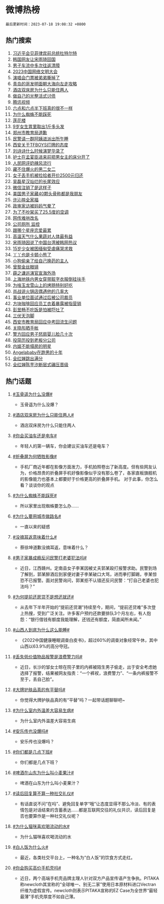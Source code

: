 # 微博热榜

`最后更新时间：2023-07-18 19:08:32 +0800`

## 热门搜索

1. [习近平会见菲律宾前总统杜特尔特](https://m.weibo.cn/search?containerid=100103type%3D1%26t%3D10%26q%3D%23%E4%B9%A0%E8%BF%91%E5%B9%B3%E4%BC%9A%E8%A7%81%E8%8F%B2%E5%BE%8B%E5%AE%BE%E5%89%8D%E6%80%BB%E7%BB%9F%E6%9D%9C%E7%89%B9%E5%B0%94%E7%89%B9%23&stream_entry_id=51&isnewpage=1&extparam=seat%3D1%26filter_type%3Drealtimehot%26cate%3D10103%26dgr%3D0%26stream_entry_id%3D51%26pos%3D0%26c_type%3D51%26display_time%3D1689678510%26pre_seqid%3D168967851067401754742&luicode=10000011&lfid=106003type%253D25%2526t%253D3%2526disable_hot%253D1%2526filter_type%253Drealtimehot)
1. [韩国网友让宋雨琦回国](https://m.weibo.cn/search?containerid=100103type%3D1%26t%3D10%26q%3D%23%E9%9F%A9%E5%9B%BD%E7%BD%91%E5%8F%8B%E8%AE%A9%E5%AE%8B%E9%9B%A8%E7%90%A6%E5%9B%9E%E5%9B%BD%23&stream_entry_id=31&isnewpage=1&extparam=seat%3D1%26lcate%3D5001%26realpos%3D1%26c_type%3D31%26filter_type%3Drealtimehot%26dgr%3D0%26q%3D%2523%25E9%259F%25A9%25E5%259B%25BD%25E7%25BD%2591%25E5%258F%258B%25E8%25AE%25A9%25E5%25AE%258B%25E9%259B%25A8%25E7%2590%25A6%25E5%259B%259E%25E5%259B%25BD%2523%26pos%3D0%26band_rank%3D1%26stream_entry_id%3D31%26cate%3D5001%26flag%3D2%26display_time%3D1689678510%26pre_seqid%3D168967851067401754742&luicode=10000011&lfid=106003type%253D25%2526t%253D3%2526disable_hot%253D1%2526filter_type%253Drealtimehot)
1. [男子车流中多次往返清障](https://m.weibo.cn/search?containerid=100103type%3D1%26t%3D10%26q%3D%23%E7%94%B7%E5%AD%90%E8%BD%A6%E6%B5%81%E4%B8%AD%E5%A4%9A%E6%AC%A1%E5%BE%80%E8%BF%94%E6%B8%85%E9%9A%9C%23&stream_entry_id=31&isnewpage=1&extparam=seat%3D1%26lcate%3D5001%26realpos%3D2%26c_type%3D31%26filter_type%3Drealtimehot%26dgr%3D0%26q%3D%2523%25E7%2594%25B7%25E5%25AD%2590%25E8%25BD%25A6%25E6%25B5%2581%25E4%25B8%25AD%25E5%25A4%259A%25E6%25AC%25A1%25E5%25BE%2580%25E8%25BF%2594%25E6%25B8%2585%25E9%259A%259C%2523%26pos%3D1%26band_rank%3D2%26stream_entry_id%3D31%26cate%3D5001%26flag%3D32768%26display_time%3D1689678510%26pre_seqid%3D168967851067401754742&luicode=10000011&lfid=106003type%253D25%2526t%253D3%2526disable_hot%253D1%2526filter_type%253Drealtimehot)
1. [2023中国网络文明大会](https://m.weibo.cn/search?containerid=100103type%3D1%26t%3D10%26q%3D%232023%E4%B8%AD%E5%9B%BD%E7%BD%91%E7%BB%9C%E6%96%87%E6%98%8E%E5%A4%A7%E4%BC%9A%23&stream_entry_id=31&isnewpage=1&extparam=seat%3D1%26lcate%3D5001%26realpos%3D3%26c_type%3D31%26filter_type%3Drealtimehot%26dgr%3D0%26q%3D%25232023%25E4%25B8%25AD%25E5%259B%25BD%25E7%25BD%2591%25E7%25BB%259C%25E6%2596%2587%25E6%2598%258E%25E5%25A4%25A7%25E4%25BC%259A%2523%26pos%3D2%26band_rank%3D3%26stream_entry_id%3D31%26cate%3D5001%26flag%3D0%26display_time%3D1689678510%26pre_seqid%3D168967851067401754742&luicode=10000011&lfid=106003type%253D25%2526t%253D3%2526disable_hot%253D1%2526filter_type%253Drealtimehot)
1. [演唱会门票被弟弟撕掉了](https://m.weibo.cn/search?containerid=100103type%3D1%26t%3D10%26q%3D%23%E6%BC%94%E5%94%B1%E4%BC%9A%E9%97%A8%E7%A5%A8%E8%A2%AB%E5%BC%9F%E5%BC%9F%E6%92%95%E6%8E%89%E4%BA%86%23&stream_entry_id=31&isnewpage=1&extparam=seat%3D1%26lcate%3D5001%26realpos%3D4%26c_type%3D31%26filter_type%3Drealtimehot%26dgr%3D0%26q%3D%2523%25E6%25BC%2594%25E5%2594%25B1%25E4%25BC%259A%25E9%2597%25A8%25E7%25A5%25A8%25E8%25A2%25AB%25E5%25BC%259F%25E5%25BC%259F%25E6%2592%2595%25E6%258E%2589%25E4%25BA%2586%2523%26pos%3D3%26band_rank%3D4%26stream_entry_id%3D31%26cate%3D5001%26flag%3D1%26display_time%3D1689678510%26pre_seqid%3D168967851067401754742&luicode=10000011&lfid=106003type%253D25%2526t%253D3%2526disable_hot%253D1%2526filter_type%253Drealtimehot)
1. [青岛的哥发明面朝大海向左走攻略](https://m.weibo.cn/search?containerid=100103type%3D1%26t%3D10%26q%3D%23%E9%9D%92%E5%B2%9B%E7%9A%84%E5%93%A5%E5%8F%91%E6%98%8E%E9%9D%A2%E6%9C%9D%E5%A4%A7%E6%B5%B7%E5%90%91%E5%B7%A6%E8%B5%B0%E6%94%BB%E7%95%A5%23&stream_entry_id=31&isnewpage=1&extparam=seat%3D1%26lcate%3D5001%26realpos%3D5%26c_type%3D31%26filter_type%3Drealtimehot%26dgr%3D0%26q%3D%2523%25E9%259D%2592%25E5%25B2%259B%25E7%259A%2584%25E5%2593%25A5%25E5%258F%2591%25E6%2598%258E%25E9%259D%25A2%25E6%259C%259D%25E5%25A4%25A7%25E6%25B5%25B7%25E5%2590%2591%25E5%25B7%25A6%25E8%25B5%25B0%25E6%2594%25BB%25E7%2595%25A5%2523%26pos%3D4%26band_rank%3D5%26stream_entry_id%3D31%26cate%3D5001%26flag%3D32768%26display_time%3D1689678510%26pre_seqid%3D168967851067401754742&luicode=10000011&lfid=106003type%253D25%2526t%253D3%2526disable_hot%253D1%2526filter_type%253Drealtimehot)
1. [酒店双床房为什么只能住两人](https://m.weibo.cn/search?containerid=100103type%3D1%26t%3D10%26q%3D%23%E9%85%92%E5%BA%97%E5%8F%8C%E5%BA%8A%E6%88%BF%E4%B8%BA%E4%BB%80%E4%B9%88%E5%8F%AA%E8%83%BD%E4%BD%8F%E4%B8%A4%E4%BA%BA%23&stream_entry_id=31&isnewpage=1&extparam=seat%3D1%26lcate%3D5001%26realpos%3D6%26c_type%3D31%26filter_type%3Drealtimehot%26dgr%3D0%26q%3D%2523%25E9%2585%2592%25E5%25BA%2597%25E5%258F%258C%25E5%25BA%258A%25E6%2588%25BF%25E4%25B8%25BA%25E4%25BB%2580%25E4%25B9%2588%25E5%258F%25AA%25E8%2583%25BD%25E4%25BD%258F%25E4%25B8%25A4%25E4%25BA%25BA%2523%26pos%3D5%26band_rank%3D6%26stream_entry_id%3D31%26cate%3D5001%26flag%3D2%26display_time%3D1689678510%26pre_seqid%3D168967851067401754742&luicode=10000011&lfid=106003type%253D25%2526t%253D3%2526disable_hot%253D1%2526filter_type%253Drealtimehot)
1. [做自己的光整活式讨债](https://m.weibo.cn/search?containerid=100103type%3D1%26t%3D10%26q%3D%23%E5%81%9A%E8%87%AA%E5%B7%B1%E7%9A%84%E5%85%89%E6%95%B4%E6%B4%BB%E5%BC%8F%E8%AE%A8%E5%80%BA%23&stream_entry_id=31&isnewpage=1&extparam=seat%3D1%26lcate%3D5001%26dgr%3D0%26cate%3D5001%26c_type%3D31%26filter_type%3Drealtimehot%26adid%3D196739%26q%3D%2523%25E5%2581%259A%25E8%2587%25AA%25E5%25B7%25B1%25E7%259A%2584%25E5%2585%2589%25E6%2595%25B4%25E6%25B4%25BB%25E5%25BC%258F%25E8%25AE%25A8%25E5%2580%25BA%2523%26pos%3D6%26band_rank%3D7%26is_ad_pos%3D1%26stream_entry_id%3D31%26display_time%3D1689678510%26pre_seqid%3D168967851067401754742&luicode=10000011&lfid=106003type%253D25%2526t%253D3%2526disable_hot%253D1%2526filter_type%253Drealtimehot)
1. [腾讯视频](https://m.weibo.cn/search?containerid=100103type%3D1%26t%3D10%26q%3D%E8%85%BE%E8%AE%AF%E8%A7%86%E9%A2%91&stream_entry_id=31&isnewpage=1&extparam=seat%3D1%26lcate%3D5001%26realpos%3D7%26c_type%3D31%26filter_type%3Drealtimehot%26dgr%3D0%26q%3D%25E8%2585%25BE%25E8%25AE%25AF%25E8%25A7%2586%25E9%25A2%2591%26pos%3D7%26band_rank%3D7%26stream_entry_id%3D31%26cate%3D5001%26flag%3D1%26display_time%3D1689678510%26pre_seqid%3D168967851067401754742&luicode=10000011&lfid=106003type%253D25%2526t%253D3%2526disable_hot%253D1%2526filter_type%253Drealtimehot)
1. [六点和六点半下班真的很不一样](https://m.weibo.cn/search?containerid=100103type%3D1%26t%3D10%26q%3D%23%E5%85%AD%E7%82%B9%E5%92%8C%E5%85%AD%E7%82%B9%E5%8D%8A%E4%B8%8B%E7%8F%AD%E7%9C%9F%E7%9A%84%E5%BE%88%E4%B8%8D%E4%B8%80%E6%A0%B7%23&stream_entry_id=31&isnewpage=1&extparam=seat%3D1%26lcate%3D5001%26realpos%3D8%26c_type%3D31%26filter_type%3Drealtimehot%26dgr%3D0%26q%3D%2523%25E5%2585%25AD%25E7%2582%25B9%25E5%2592%258C%25E5%2585%25AD%25E7%2582%25B9%25E5%258D%258A%25E4%25B8%258B%25E7%258F%25AD%25E7%259C%259F%25E7%259A%2584%25E5%25BE%2588%25E4%25B8%258D%25E4%25B8%2580%25E6%25A0%25B7%2523%26pos%3D8%26band_rank%3D8%26stream_entry_id%3D31%26cate%3D5001%26flag%3D2%26display_time%3D1689678510%26pre_seqid%3D168967851067401754742&luicode=10000011&lfid=106003type%253D25%2526t%253D3%2526disable_hot%253D1%2526filter_type%253Drealtimehot)
1. [为什么蜘蛛不能踩死](https://m.weibo.cn/search?containerid=100103type%3D1%26t%3D10%26q%3D%23%E4%B8%BA%E4%BB%80%E4%B9%88%E8%9C%98%E8%9B%9B%E4%B8%8D%E8%83%BD%E8%B8%A9%E6%AD%BB%23&stream_entry_id=31&isnewpage=1&extparam=seat%3D1%26lcate%3D5001%26realpos%3D9%26c_type%3D31%26filter_type%3Drealtimehot%26dgr%3D0%26q%3D%2523%25E4%25B8%25BA%25E4%25BB%2580%25E4%25B9%2588%25E8%259C%2598%25E8%259B%259B%25E4%25B8%258D%25E8%2583%25BD%25E8%25B8%25A9%25E6%25AD%25BB%2523%26pos%3D9%26band_rank%3D9%26stream_entry_id%3D31%26cate%3D5001%26flag%3D1%26display_time%3D1689678510%26pre_seqid%3D168967851067401754742&luicode=10000011&lfid=106003type%253D25%2526t%253D3%2526disable_hot%253D1%2526filter_type%253Drealtimehot)
1. [莲花楼](https://m.weibo.cn/search?containerid=100103type%3D1%26t%3D10%26q%3D%E8%8E%B2%E8%8A%B1%E6%A5%BC&stream_entry_id=31&isnewpage=1&extparam=seat%3D1%26lcate%3D5001%26realpos%3D10%26c_type%3D31%26filter_type%3Drealtimehot%26dgr%3D0%26q%3D%25E8%258E%25B2%25E8%258A%25B1%25E6%25A5%25BC%26pos%3D10%26band_rank%3D10%26stream_entry_id%3D31%26cate%3D5001%26flag%3D1%26display_time%3D1689678510%26pre_seqid%3D168967851067401754742&luicode=10000011&lfid=106003type%253D25%2526t%253D3%2526disable_hot%253D1%2526filter_type%253Drealtimehot)
1. [9岁女生胃里取出1斤多头发](https://m.weibo.cn/search?containerid=100103type%3D1%26t%3D10%26q%3D%239%E5%B2%81%E5%A5%B3%E7%94%9F%E8%83%83%E9%87%8C%E5%8F%96%E5%87%BA1%E6%96%A4%E5%A4%9A%E5%A4%B4%E5%8F%91%23&stream_entry_id=31&isnewpage=1&extparam=seat%3D1%26lcate%3D5001%26realpos%3D11%26c_type%3D31%26filter_type%3Drealtimehot%26dgr%3D0%26q%3D%25239%25E5%25B2%2581%25E5%25A5%25B3%25E7%2594%259F%25E8%2583%2583%25E9%2587%258C%25E5%258F%2596%25E5%2587%25BA1%25E6%2596%25A4%25E5%25A4%259A%25E5%25A4%25B4%25E5%258F%2591%2523%26pos%3D11%26band_rank%3D11%26stream_entry_id%3D31%26cate%3D5001%26flag%3D1%26display_time%3D1689678510%26pre_seqid%3D168967851067401754742&luicode=10000011&lfid=106003type%253D25%2526t%253D3%2526disable_hot%253D1%2526filter_type%253Drealtimehot)
1. [郑州市教育局道歉](https://m.weibo.cn/search?containerid=100103type%3D1%26t%3D10%26q%3D%23%E9%83%91%E5%B7%9E%E5%B8%82%E6%95%99%E8%82%B2%E5%B1%80%E9%81%93%E6%AD%89%23&stream_entry_id=31&isnewpage=1&extparam=seat%3D1%26lcate%3D5001%26realpos%3D12%26c_type%3D31%26filter_type%3Drealtimehot%26dgr%3D0%26q%3D%2523%25E9%2583%2591%25E5%25B7%259E%25E5%25B8%2582%25E6%2595%2599%25E8%2582%25B2%25E5%25B1%2580%25E9%2581%2593%25E6%25AD%2589%2523%26pos%3D12%26band_rank%3D12%26stream_entry_id%3D31%26cate%3D5001%26flag%3D2%26display_time%3D1689678510%26pre_seqid%3D168967851067401754742&luicode=10000011&lfid=106003type%253D25%2526t%253D3%2526disable_hot%253D1%2526filter_type%253Drealtimehot)
1. [民警请一群阿姨进派出所午睡](https://m.weibo.cn/search?containerid=100103type%3D1%26t%3D10%26q%3D%23%E6%B0%91%E8%AD%A6%E8%AF%B7%E4%B8%80%E7%BE%A4%E9%98%BF%E5%A7%A8%E8%BF%9B%E6%B4%BE%E5%87%BA%E6%89%80%E5%8D%88%E7%9D%A1%23&stream_entry_id=31&isnewpage=1&extparam=seat%3D1%26lcate%3D5001%26realpos%3D13%26c_type%3D31%26filter_type%3Drealtimehot%26dgr%3D0%26q%3D%2523%25E6%25B0%2591%25E8%25AD%25A6%25E8%25AF%25B7%25E4%25B8%2580%25E7%25BE%25A4%25E9%2598%25BF%25E5%25A7%25A8%25E8%25BF%259B%25E6%25B4%25BE%25E5%2587%25BA%25E6%2589%2580%25E5%258D%2588%25E7%259D%25A1%2523%26pos%3D13%26band_rank%3D13%26stream_entry_id%3D31%26cate%3D5001%26flag%3D32768%26display_time%3D1689678510%26pre_seqid%3D168967851067401754742&luicode=10000011&lfid=106003type%253D25%2526t%253D3%2526disable_hot%253D1%2526filter_type%253Drealtimehot)
1. [西安关于TFBOYS灯牌的态度](https://m.weibo.cn/search?containerid=100103type%3D1%26t%3D10%26q%3D%23%E8%A5%BF%E5%AE%89%E5%85%B3%E4%BA%8ETFBOYS%E7%81%AF%E7%89%8C%E7%9A%84%E6%80%81%E5%BA%A6%23&stream_entry_id=31&isnewpage=1&extparam=seat%3D1%26lcate%3D5001%26realpos%3D14%26c_type%3D31%26filter_type%3Drealtimehot%26dgr%3D0%26q%3D%2523%25E8%25A5%25BF%25E5%25AE%2589%25E5%2585%25B3%25E4%25BA%258ETFBOYS%25E7%2581%25AF%25E7%2589%258C%25E7%259A%2584%25E6%2580%2581%25E5%25BA%25A6%2523%26pos%3D14%26band_rank%3D14%26stream_entry_id%3D31%26cate%3D5001%26flag%3D0%26display_time%3D1689678510%26pre_seqid%3D168967851067401754742&luicode=10000011&lfid=106003type%253D25%2526t%253D3%2526disable_hot%253D1%2526filter_type%253Drealtimehot)
1. [刘诗诗什么时候演梦华录了](https://m.weibo.cn/search?containerid=100103type%3D1%26t%3D10%26q%3D%23%E5%88%98%E8%AF%97%E8%AF%97%E4%BB%80%E4%B9%88%E6%97%B6%E5%80%99%E6%BC%94%E6%A2%A6%E5%8D%8E%E5%BD%95%E4%BA%86%23&stream_entry_id=31&isnewpage=1&extparam=seat%3D1%26lcate%3D5001%26realpos%3D15%26c_type%3D31%26filter_type%3Drealtimehot%26dgr%3D0%26q%3D%2523%25E5%2588%2598%25E8%25AF%2597%25E8%25AF%2597%25E4%25BB%2580%25E4%25B9%2588%25E6%2597%25B6%25E5%2580%2599%25E6%25BC%2594%25E6%25A2%25A6%25E5%258D%258E%25E5%25BD%2595%25E4%25BA%2586%2523%26pos%3D15%26band_rank%3D15%26stream_entry_id%3D31%26cate%3D5001%26flag%3D1%26display_time%3D1689678510%26pre_seqid%3D168967851067401754742&luicode=10000011&lfid=106003type%253D25%2526t%253D3%2526disable_hot%253D1%2526filter_type%253Drealtimehot)
1. [护士在孟宴臣进来前把男女主的床分开了](https://m.weibo.cn/search?containerid=100103type%3D1%26t%3D10%26q%3D%23%E6%8A%A4%E5%A3%AB%E5%9C%A8%E5%AD%9F%E5%AE%B4%E8%87%A3%E8%BF%9B%E6%9D%A5%E5%89%8D%E6%8A%8A%E7%94%B7%E5%A5%B3%E4%B8%BB%E7%9A%84%E5%BA%8A%E5%88%86%E5%BC%80%E4%BA%86%23&stream_entry_id=31&isnewpage=1&extparam=seat%3D1%26lcate%3D5001%26realpos%3D16%26c_type%3D31%26filter_type%3Drealtimehot%26dgr%3D0%26q%3D%2523%25E6%258A%25A4%25E5%25A3%25AB%25E5%259C%25A8%25E5%25AD%259F%25E5%25AE%25B4%25E8%2587%25A3%25E8%25BF%259B%25E6%259D%25A5%25E5%2589%258D%25E6%258A%258A%25E7%2594%25B7%25E5%25A5%25B3%25E4%25B8%25BB%25E7%259A%2584%25E5%25BA%258A%25E5%2588%2586%25E5%25BC%2580%25E4%25BA%2586%2523%26pos%3D16%26band_rank%3D16%26stream_entry_id%3D31%26cate%3D5001%26flag%3D1%26display_time%3D1689678510%26pre_seqid%3D168967851067401754742&luicode=10000011&lfid=106003type%253D25%2526t%253D3%2526disable_hot%253D1%2526filter_type%253Drealtimehot)
1. [人民网评奶辣风流行](https://m.weibo.cn/search?containerid=100103type%3D1%26t%3D10%26q%3D%23%E4%BA%BA%E6%B0%91%E7%BD%91%E8%AF%84%E5%A5%B6%E8%BE%A3%E9%A3%8E%E6%B5%81%E8%A1%8C%23&stream_entry_id=31&isnewpage=1&extparam=seat%3D1%26lcate%3D5001%26realpos%3D17%26c_type%3D31%26filter_type%3Drealtimehot%26dgr%3D0%26q%3D%2523%25E4%25BA%25BA%25E6%25B0%2591%25E7%25BD%2591%25E8%25AF%2584%25E5%25A5%25B6%25E8%25BE%25A3%25E9%25A3%258E%25E6%25B5%2581%25E8%25A1%258C%2523%26pos%3D17%26band_rank%3D17%26stream_entry_id%3D31%26cate%3D5001%26flag%3D0%26display_time%3D1689678510%26pre_seqid%3D168967851067401754742&luicode=10000011&lfid=106003type%253D25%2526t%253D3%2526disable_hot%253D1%2526filter_type%253Drealtimehot)
1. [藏不住爆火的男二女二](https://m.weibo.cn/search?containerid=100103type%3D1%26t%3D10%26q%3D%23%E8%97%8F%E4%B8%8D%E4%BD%8F%E7%88%86%E7%81%AB%E7%9A%84%E7%94%B7%E4%BA%8C%E5%A5%B3%E4%BA%8C%23&stream_entry_id=31&isnewpage=1&extparam=seat%3D1%26lcate%3D5001%26realpos%3D18%26c_type%3D31%26filter_type%3Drealtimehot%26dgr%3D0%26q%3D%2523%25E8%2597%258F%25E4%25B8%258D%25E4%25BD%258F%25E7%2588%2586%25E7%2581%25AB%25E7%259A%2584%25E7%2594%25B7%25E4%25BA%258C%25E5%25A5%25B3%25E4%25BA%258C%2523%26pos%3D18%26band_rank%3D18%26stream_entry_id%3D31%26cate%3D5001%26flag%3D0%26display_time%3D1689678510%26pre_seqid%3D168967851067401754742&luicode=10000011&lfid=106003type%253D25%2526t%253D3%2526disable_hot%253D1%2526filter_type%253Drealtimehot)
1. [女子丢手机被捡拾者开价2500元归还](https://m.weibo.cn/search?containerid=100103type%3D1%26t%3D10%26q%3D%23%E5%A5%B3%E5%AD%90%E4%B8%A2%E6%89%8B%E6%9C%BA%E8%A2%AB%E6%8D%A1%E6%8B%BE%E8%80%85%E5%BC%80%E4%BB%B72500%E5%85%83%E5%BD%92%E8%BF%98%23&stream_entry_id=31&isnewpage=1&extparam=seat%3D1%26lcate%3D5001%26realpos%3D19%26c_type%3D31%26filter_type%3Drealtimehot%26dgr%3D0%26q%3D%2523%25E5%25A5%25B3%25E5%25AD%2590%25E4%25B8%25A2%25E6%2589%258B%25E6%259C%25BA%25E8%25A2%25AB%25E6%258D%25A1%25E6%258B%25BE%25E8%2580%2585%25E5%25BC%2580%25E4%25BB%25B72500%25E5%2585%2583%25E5%25BD%2592%25E8%25BF%2598%2523%26pos%3D19%26band_rank%3D19%26stream_entry_id%3D31%26cate%3D5001%26flag%3D1%26display_time%3D1689678510%26pre_seqid%3D168967851067401754742&luicode=10000011&lfid=106003type%253D25%2526t%253D3%2526disable_hot%253D1%2526filter_type%253Drealtimehot)
1. [吴磊星汉灿烂的长尾效应](https://m.weibo.cn/search?containerid=100103type%3D1%26t%3D10%26q%3D%23%E5%90%B4%E7%A3%8A%E6%98%9F%E6%B1%89%E7%81%BF%E7%83%82%E7%9A%84%E9%95%BF%E5%B0%BE%E6%95%88%E5%BA%94%23&stream_entry_id=31&isnewpage=1&extparam=seat%3D1%26lcate%3D5001%26realpos%3D20%26c_type%3D31%26filter_type%3Drealtimehot%26dgr%3D0%26q%3D%2523%25E5%2590%25B4%25E7%25A3%258A%25E6%2598%259F%25E6%25B1%2589%25E7%2581%25BF%25E7%2583%2582%25E7%259A%2584%25E9%2595%25BF%25E5%25B0%25BE%25E6%2595%2588%25E5%25BA%2594%2523%26pos%3D20%26band_rank%3D20%26stream_entry_id%3D31%26cate%3D5001%26flag%3D1%26display_time%3D1689678510%26pre_seqid%3D168967851067401754742&luicode=10000011&lfid=106003type%253D25%2526t%253D3%2526disable_hot%253D1%2526filter_type%253Drealtimehot)
1. [微信注销了是这样子](https://m.weibo.cn/search?containerid=100103type%3D1%26t%3D10%26q%3D%23%E5%BE%AE%E4%BF%A1%E6%B3%A8%E9%94%80%E4%BA%86%E6%98%AF%E8%BF%99%E6%A0%B7%E5%AD%90%23&stream_entry_id=31&isnewpage=1&extparam=seat%3D1%26lcate%3D5001%26realpos%3D21%26c_type%3D31%26filter_type%3Drealtimehot%26dgr%3D0%26q%3D%2523%25E5%25BE%25AE%25E4%25BF%25A1%25E6%25B3%25A8%25E9%2594%2580%25E4%25BA%2586%25E6%2598%25AF%25E8%25BF%2599%25E6%25A0%25B7%25E5%25AD%2590%2523%26pos%3D21%26band_rank%3D21%26stream_entry_id%3D31%26cate%3D5001%26flag%3D1%26display_time%3D1689678510%26pre_seqid%3D168967851067401754742&luicode=10000011&lfid=106003type%253D25%2526t%253D3%2526disable_hot%253D1%2526filter_type%253Drealtimehot)
1. [美国男子家藏40颗头骨称都是我朋友](https://m.weibo.cn/search?containerid=100103type%3D1%26t%3D10%26q%3D%23%E7%BE%8E%E5%9B%BD%E7%94%B7%E5%AD%90%E5%AE%B6%E8%97%8F40%E9%A2%97%E5%A4%B4%E9%AA%A8%E7%A7%B0%E9%83%BD%E6%98%AF%E6%88%91%E6%9C%8B%E5%8F%8B%23&stream_entry_id=31&isnewpage=1&extparam=seat%3D1%26lcate%3D5001%26realpos%3D22%26c_type%3D31%26filter_type%3Drealtimehot%26dgr%3D0%26q%3D%2523%25E7%25BE%258E%25E5%259B%25BD%25E7%2594%25B7%25E5%25AD%2590%25E5%25AE%25B6%25E8%2597%258F40%25E9%25A2%2597%25E5%25A4%25B4%25E9%25AA%25A8%25E7%25A7%25B0%25E9%2583%25BD%25E6%2598%25AF%25E6%2588%2591%25E6%259C%258B%25E5%258F%258B%2523%26pos%3D22%26band_rank%3D22%26stream_entry_id%3D31%26cate%3D5001%26flag%3D1%26display_time%3D1689678510%26pre_seqid%3D168967851067401754742&luicode=10000011&lfid=106003type%253D25%2526t%253D3%2526disable_hot%253D1%2526filter_type%253Drealtimehot)
1. [许沁摔全家福](https://m.weibo.cn/search?containerid=100103type%3D1%26t%3D10%26q%3D%23%E8%AE%B8%E6%B2%81%E6%91%94%E5%85%A8%E5%AE%B6%E7%A6%8F%23&stream_entry_id=31&isnewpage=1&extparam=seat%3D1%26lcate%3D5001%26realpos%3D23%26c_type%3D31%26filter_type%3Drealtimehot%26dgr%3D0%26q%3D%2523%25E8%25AE%25B8%25E6%25B2%2581%25E6%2591%2594%25E5%2585%25A8%25E5%25AE%25B6%25E7%25A6%258F%2523%26pos%3D23%26band_rank%3D23%26stream_entry_id%3D31%26cate%3D5001%26flag%3D0%26display_time%3D1689678510%26pre_seqid%3D168967851067401754742&luicode=10000011&lfid=106003type%253D25%2526t%253D3%2526disable_hot%253D1%2526filter_type%253Drealtimehot)
1. [政审家访被妈妈气晕了](https://m.weibo.cn/search?containerid=100103type%3D1%26t%3D10%26q%3D%23%E6%94%BF%E5%AE%A1%E5%AE%B6%E8%AE%BF%E8%A2%AB%E5%A6%88%E5%A6%88%E6%B0%94%E6%99%95%E4%BA%86%23&stream_entry_id=31&isnewpage=1&extparam=seat%3D1%26lcate%3D5001%26realpos%3D24%26c_type%3D31%26filter_type%3Drealtimehot%26dgr%3D0%26q%3D%2523%25E6%2594%25BF%25E5%25AE%25A1%25E5%25AE%25B6%25E8%25AE%25BF%25E8%25A2%25AB%25E5%25A6%2588%25E5%25A6%2588%25E6%25B0%2594%25E6%2599%2595%25E4%25BA%2586%2523%26pos%3D24%26band_rank%3D24%26stream_entry_id%3D31%26cate%3D5001%26flag%3D0%26display_time%3D1689678510%26pre_seqid%3D168967851067401754742&luicode=10000011&lfid=106003type%253D25%2526t%253D3%2526disable_hot%253D1%2526filter_type%253Drealtimehot)
1. [为了不吵架买了25.5度的空调](https://m.weibo.cn/search?containerid=100103type%3D1%26t%3D10%26q%3D%23%E4%B8%BA%E4%BA%86%E4%B8%8D%E5%90%B5%E6%9E%B6%E4%B9%B0%E4%BA%8625.5%E5%BA%A6%E7%9A%84%E7%A9%BA%E8%B0%83%23&stream_entry_id=31&isnewpage=1&extparam=seat%3D1%26lcate%3D5001%26realpos%3D25%26c_type%3D31%26filter_type%3Drealtimehot%26dgr%3D0%26q%3D%2523%25E4%25B8%25BA%25E4%25BA%2586%25E4%25B8%258D%25E5%2590%25B5%25E6%259E%25B6%25E4%25B9%25B0%25E4%25BA%258625.5%25E5%25BA%25A6%25E7%259A%2584%25E7%25A9%25BA%25E8%25B0%2583%2523%26pos%3D25%26band_rank%3D25%26stream_entry_id%3D31%26cate%3D5001%26flag%3D0%26display_time%3D1689678510%26pre_seqid%3D168967851067401754742&luicode=10000011&lfid=106003type%253D25%2526t%253D3%2526disable_hot%253D1%2526filter_type%253Drealtimehot)
1. [网传难哄改名](https://m.weibo.cn/search?containerid=100103type%3D1%26t%3D10%26q%3D%23%E7%BD%91%E4%BC%A0%E9%9A%BE%E5%93%84%E6%94%B9%E5%90%8D%23&stream_entry_id=31&isnewpage=1&extparam=seat%3D1%26lcate%3D5001%26realpos%3D26%26c_type%3D31%26filter_type%3Drealtimehot%26dgr%3D0%26q%3D%2523%25E7%25BD%2591%25E4%25BC%25A0%25E9%259A%25BE%25E5%2593%2584%25E6%2594%25B9%25E5%2590%258D%2523%26pos%3D26%26band_rank%3D26%26stream_entry_id%3D31%26cate%3D5001%26flag%3D1%26display_time%3D1689678510%26pre_seqid%3D168967851067401754742&luicode=10000011&lfid=106003type%253D25%2526t%253D3%2526disable_hot%253D1%2526filter_type%253Drealtimehot)
1. [公司厕所 监控](https://m.weibo.cn/search?containerid=100103type%3D1%26t%3D10%26q%3D%E5%85%AC%E5%8F%B8%E5%8E%95%E6%89%80+%E7%9B%91%E6%8E%A7&stream_entry_id=31&isnewpage=1&extparam=seat%3D1%26lcate%3D5001%26realpos%3D27%26c_type%3D31%26filter_type%3Drealtimehot%26dgr%3D0%26q%3D%25E5%2585%25AC%25E5%258F%25B8%25E5%258E%2595%25E6%2589%2580%2520%25E7%259B%2591%25E6%258E%25A7%26pos%3D27%26band_rank%3D27%26stream_entry_id%3D31%26cate%3D5001%26flag%3D0%26display_time%3D1689678510%26pre_seqid%3D168967851067401754742&luicode=10000011&lfid=106003type%253D25%2526t%253D3%2526disable_hot%253D1%2526filter_type%253Drealtimehot)
1. [跟哪个星座恋爱最累](https://m.weibo.cn/search?containerid=100103type%3D1%26t%3D10%26q%3D%23%E8%B7%9F%E5%93%AA%E4%B8%AA%E6%98%9F%E5%BA%A7%E6%81%8B%E7%88%B1%E6%9C%80%E7%B4%AF%23&stream_entry_id=31&isnewpage=1&extparam=seat%3D1%26lcate%3D5001%26realpos%3D28%26c_type%3D31%26filter_type%3Drealtimehot%26dgr%3D0%26q%3D%2523%25E8%25B7%259F%25E5%2593%25AA%25E4%25B8%25AA%25E6%2598%259F%25E5%25BA%25A7%25E6%2581%258B%25E7%2588%25B1%25E6%259C%2580%25E7%25B4%25AF%2523%26pos%3D28%26band_rank%3D28%26stream_entry_id%3D31%26cate%3D5001%26flag%3D0%26display_time%3D1689678510%26pre_seqid%3D168967851067401754742&luicode=10000011&lfid=106003type%253D25%2526t%253D3%2526disable_hot%253D1%2526filter_type%253Drealtimehot)
1. [高温天气什么果蔬对人体最有益](https://m.weibo.cn/search?containerid=100103type%3D1%26t%3D10%26q%3D%23%E9%AB%98%E6%B8%A9%E5%A4%A9%E6%B0%94%E4%BB%80%E4%B9%88%E6%9E%9C%E8%94%AC%E5%AF%B9%E4%BA%BA%E4%BD%93%E6%9C%80%E6%9C%89%E7%9B%8A%23&stream_entry_id=31&isnewpage=1&extparam=seat%3D1%26lcate%3D5001%26realpos%3D29%26c_type%3D31%26filter_type%3Drealtimehot%26dgr%3D0%26q%3D%2523%25E9%25AB%2598%25E6%25B8%25A9%25E5%25A4%25A9%25E6%25B0%2594%25E4%25BB%2580%25E4%25B9%2588%25E6%259E%259C%25E8%2594%25AC%25E5%25AF%25B9%25E4%25BA%25BA%25E4%25BD%2593%25E6%259C%2580%25E6%259C%2589%25E7%259B%258A%2523%26pos%3D29%26band_rank%3D29%26stream_entry_id%3D31%26cate%3D5001%26flag%3D1%26display_time%3D1689678510%26pre_seqid%3D168967851067401754742&luicode=10000011&lfid=106003type%253D25%2526t%253D3%2526disable_hot%253D1%2526filter_type%253Drealtimehot)
1. [宋雨琦因说了中国台湾被韩网热议](https://m.weibo.cn/search?containerid=100103type%3D1%26t%3D10%26q%3D%23%E5%AE%8B%E9%9B%A8%E7%90%A6%E5%9B%A0%E8%AF%B4%E4%BA%86%E4%B8%AD%E5%9B%BD%E5%8F%B0%E6%B9%BE%E8%A2%AB%E9%9F%A9%E7%BD%91%E7%83%AD%E8%AE%AE%23&stream_entry_id=31&isnewpage=1&extparam=seat%3D1%26lcate%3D5001%26realpos%3D30%26c_type%3D31%26filter_type%3Drealtimehot%26dgr%3D0%26q%3D%2523%25E5%25AE%258B%25E9%259B%25A8%25E7%2590%25A6%25E5%259B%25A0%25E8%25AF%25B4%25E4%25BA%2586%25E4%25B8%25AD%25E5%259B%25BD%25E5%258F%25B0%25E6%25B9%25BE%25E8%25A2%25AB%25E9%259F%25A9%25E7%25BD%2591%25E7%2583%25AD%25E8%25AE%25AE%2523%26pos%3D30%26band_rank%3D30%26stream_entry_id%3D31%26cate%3D5001%26flag%3D0%26display_time%3D1689678510%26pre_seqid%3D168967851067401754742&luicode=10000011&lfid=106003type%253D25%2526t%253D3%2526disable_hot%253D1%2526filter_type%253Drealtimehot)
1. [15岁少女被困缅甸受虐痛哭求救](https://m.weibo.cn/search?containerid=100103type%3D1%26t%3D10%26q%3D%2315%E5%B2%81%E5%B0%91%E5%A5%B3%E8%A2%AB%E5%9B%B0%E7%BC%85%E7%94%B8%E5%8F%97%E8%99%90%E7%97%9B%E5%93%AD%E6%B1%82%E6%95%91%23&stream_entry_id=31&isnewpage=1&extparam=seat%3D1%26lcate%3D5001%26realpos%3D31%26c_type%3D31%26filter_type%3Drealtimehot%26dgr%3D0%26q%3D%252315%25E5%25B2%2581%25E5%25B0%2591%25E5%25A5%25B3%25E8%25A2%25AB%25E5%259B%25B0%25E7%25BC%2585%25E7%2594%25B8%25E5%258F%2597%25E8%2599%2590%25E7%2597%259B%25E5%2593%25AD%25E6%25B1%2582%25E6%2595%2591%2523%26pos%3D31%26band_rank%3D31%26stream_entry_id%3D31%26cate%3D5001%26flag%3D1%26display_time%3D1689678510%26pre_seqid%3D168967851067401754742&luicode=10000011&lfid=106003type%253D25%2526t%253D3%2526disable_hot%253D1%2526filter_type%253Drealtimehot)
1. [丫丫也是卡顿小熊了](https://m.weibo.cn/search?containerid=100103type%3D1%26t%3D10%26q%3D%E4%B8%AB%E4%B8%AB%E4%B9%9F%E6%98%AF%E5%8D%A1%E9%A1%BF%E5%B0%8F%E7%86%8A%E4%BA%86&stream_entry_id=31&isnewpage=1&extparam=seat%3D1%26lcate%3D5001%26realpos%3D32%26c_type%3D31%26filter_type%3Drealtimehot%26dgr%3D0%26q%3D%25E4%25B8%25AB%25E4%25B8%25AB%25E4%25B9%259F%25E6%2598%25AF%25E5%258D%25A1%25E9%25A1%25BF%25E5%25B0%258F%25E7%2586%258A%25E4%25BA%2586%26pos%3D32%26band_rank%3D32%26stream_entry_id%3D31%26cate%3D5001%26flag%3D1%26display_time%3D1689678510%26pre_seqid%3D168967851067401754742&luicode=10000011&lfid=106003type%253D25%2526t%253D3%2526disable_hot%253D1%2526filter_type%253Drealtimehot)
1. [小狗偷亲了给自己换药的主人](https://m.weibo.cn/search?containerid=100103type%3D1%26t%3D10%26q%3D%E5%B0%8F%E7%8B%97%E5%81%B7%E4%BA%B2%E4%BA%86%E7%BB%99%E8%87%AA%E5%B7%B1%E6%8D%A2%E8%8D%AF%E7%9A%84%E4%B8%BB%E4%BA%BA&stream_entry_id=31&isnewpage=1&extparam=seat%3D1%26lcate%3D5001%26realpos%3D33%26c_type%3D31%26filter_type%3Drealtimehot%26dgr%3D0%26q%3D%25E5%25B0%258F%25E7%258B%2597%25E5%2581%25B7%25E4%25BA%25B2%25E4%25BA%2586%25E7%25BB%2599%25E8%2587%25AA%25E5%25B7%25B1%25E6%258D%25A2%25E8%258D%25AF%25E7%259A%2584%25E4%25B8%25BB%25E4%25BA%25BA%26pos%3D33%26band_rank%3D33%26stream_entry_id%3D31%26cate%3D5001%26flag%3D0%26display_time%3D1689678510%26pre_seqid%3D168967851067401754742&luicode=10000011&lfid=106003type%253D25%2526t%253D3%2526disable_hot%253D1%2526filter_type%253Drealtimehot)
1. [曾黎金丝眼镜](https://m.weibo.cn/search?containerid=100103type%3D1%26t%3D10%26q%3D%23%E6%9B%BE%E9%BB%8E%E9%87%91%E4%B8%9D%E7%9C%BC%E9%95%9C%23&stream_entry_id=31&isnewpage=1&extparam=seat%3D1%26lcate%3D5001%26realpos%3D34%26c_type%3D31%26filter_type%3Drealtimehot%26dgr%3D0%26q%3D%2523%25E6%259B%25BE%25E9%25BB%258E%25E9%2587%2591%25E4%25B8%259D%25E7%259C%25BC%25E9%2595%259C%2523%26pos%3D34%26band_rank%3D34%26stream_entry_id%3D31%26cate%3D5001%26flag%3D1%26display_time%3D1689678510%26pre_seqid%3D168967851067401754742&luicode=10000011&lfid=106003type%253D25%2526t%253D3%2526disable_hot%253D1%2526filter_type%253Drealtimehot)
1. [薛之谦巡演官宣海外场](https://m.weibo.cn/search?containerid=100103type%3D1%26t%3D10%26q%3D%23%E8%96%9B%E4%B9%8B%E8%B0%A6%E5%B7%A1%E6%BC%94%E5%AE%98%E5%AE%A3%E6%B5%B7%E5%A4%96%E5%9C%BA%23&stream_entry_id=31&isnewpage=1&extparam=seat%3D1%26lcate%3D5001%26realpos%3D35%26c_type%3D31%26filter_type%3Drealtimehot%26dgr%3D0%26q%3D%2523%25E8%2596%259B%25E4%25B9%258B%25E8%25B0%25A6%25E5%25B7%25A1%25E6%25BC%2594%25E5%25AE%2598%25E5%25AE%25A3%25E6%25B5%25B7%25E5%25A4%2596%25E5%259C%25BA%2523%26pos%3D35%26band_rank%3D35%26stream_entry_id%3D31%26cate%3D5001%26flag%3D1%26display_time%3D1689678510%26pre_seqid%3D168967851067401754742&luicode=10000011&lfid=106003type%253D25%2526t%253D3%2526disable_hot%253D1%2526filter_type%253Drealtimehot)
1. [上海地铁内男女穿带脏字衣服倒挂扶手](https://m.weibo.cn/search?containerid=100103type%3D1%26t%3D10%26q%3D%23%E4%B8%8A%E6%B5%B7%E5%9C%B0%E9%93%81%E5%86%85%E7%94%B7%E5%A5%B3%E7%A9%BF%E5%B8%A6%E8%84%8F%E5%AD%97%E8%A1%A3%E6%9C%8D%E5%80%92%E6%8C%82%E6%89%B6%E6%89%8B%23&stream_entry_id=31&isnewpage=1&extparam=seat%3D1%26lcate%3D5001%26realpos%3D36%26c_type%3D31%26filter_type%3Drealtimehot%26dgr%3D0%26q%3D%2523%25E4%25B8%258A%25E6%25B5%25B7%25E5%259C%25B0%25E9%2593%2581%25E5%2586%2585%25E7%2594%25B7%25E5%25A5%25B3%25E7%25A9%25BF%25E5%25B8%25A6%25E8%2584%258F%25E5%25AD%2597%25E8%25A1%25A3%25E6%259C%258D%25E5%2580%2592%25E6%258C%2582%25E6%2589%25B6%25E6%2589%258B%2523%26pos%3D36%26band_rank%3D36%26stream_entry_id%3D31%26cate%3D5001%26flag%3D0%26display_time%3D1689678510%26pre_seqid%3D168967851067401754742&luicode=10000011&lfid=106003type%253D25%2526t%253D3%2526disable_hot%253D1%2526filter_type%253Drealtimehot)
1. [为啥玉龙雪山上的烤肠特别好吃](https://m.weibo.cn/search?containerid=100103type%3D1%26t%3D10%26q%3D%23%E4%B8%BA%E5%95%A5%E7%8E%89%E9%BE%99%E9%9B%AA%E5%B1%B1%E4%B8%8A%E7%9A%84%E7%83%A4%E8%82%A0%E7%89%B9%E5%88%AB%E5%A5%BD%E5%90%83%23&stream_entry_id=31&isnewpage=1&extparam=seat%3D1%26lcate%3D5001%26realpos%3D37%26c_type%3D31%26filter_type%3Drealtimehot%26dgr%3D0%26q%3D%2523%25E4%25B8%25BA%25E5%2595%25A5%25E7%258E%2589%25E9%25BE%2599%25E9%259B%25AA%25E5%25B1%25B1%25E4%25B8%258A%25E7%259A%2584%25E7%2583%25A4%25E8%2582%25A0%25E7%2589%25B9%25E5%2588%25AB%25E5%25A5%25BD%25E5%2590%2583%2523%26pos%3D37%26band_rank%3D37%26stream_entry_id%3D31%26cate%3D5001%26flag%3D0%26display_time%3D1689678510%26pre_seqid%3D168967851067401754742&luicode=10000011&lfid=106003type%253D25%2526t%253D3%2526disable_hot%253D1%2526filter_type%253Drealtimehot)
1. [肖战说火锅店偶遇他的几率大](https://m.weibo.cn/search?containerid=100103type%3D1%26t%3D10%26q%3D%23%E8%82%96%E6%88%98%E8%AF%B4%E7%81%AB%E9%94%85%E5%BA%97%E5%81%B6%E9%81%87%E4%BB%96%E7%9A%84%E5%87%A0%E7%8E%87%E5%A4%A7%23&stream_entry_id=31&isnewpage=1&extparam=seat%3D1%26lcate%3D5001%26realpos%3D38%26c_type%3D31%26filter_type%3Drealtimehot%26dgr%3D0%26q%3D%2523%25E8%2582%2596%25E6%2588%2598%25E8%25AF%25B4%25E7%2581%25AB%25E9%2594%2585%25E5%25BA%2597%25E5%2581%25B6%25E9%2581%2587%25E4%25BB%2596%25E7%259A%2584%25E5%2587%25A0%25E7%258E%2587%25E5%25A4%25A7%2523%26pos%3D38%26band_rank%3D38%26stream_entry_id%3D31%26cate%3D5001%26flag%3D0%26display_time%3D1689678510%26pre_seqid%3D168967851067401754742&luicode=10000011&lfid=106003type%253D25%2526t%253D3%2526disable_hot%253D1%2526filter_type%253Drealtimehot)
1. [事业单位面试通过后被公司裁员](https://m.weibo.cn/search?containerid=100103type%3D1%26t%3D10%26q%3D%23%E4%BA%8B%E4%B8%9A%E5%8D%95%E4%BD%8D%E9%9D%A2%E8%AF%95%E9%80%9A%E8%BF%87%E5%90%8E%E8%A2%AB%E5%85%AC%E5%8F%B8%E8%A3%81%E5%91%98%23&stream_entry_id=31&isnewpage=1&extparam=seat%3D1%26lcate%3D5001%26realpos%3D39%26c_type%3D31%26filter_type%3Drealtimehot%26dgr%3D0%26q%3D%2523%25E4%25BA%258B%25E4%25B8%259A%25E5%258D%2595%25E4%25BD%258D%25E9%259D%25A2%25E8%25AF%2595%25E9%2580%259A%25E8%25BF%2587%25E5%2590%258E%25E8%25A2%25AB%25E5%2585%25AC%25E5%258F%25B8%25E8%25A3%2581%25E5%2591%2598%2523%26pos%3D39%26band_rank%3D39%26stream_entry_id%3D31%26cate%3D5001%26flag%3D0%26display_time%3D1689678510%26pre_seqid%3D168967851067401754742&luicode=10000011&lfid=106003type%253D25%2526t%253D3%2526disable_hot%253D1%2526filter_type%253Drealtimehot)
1. [方块咖啡回应员工衣着暴露被指营销](https://m.weibo.cn/search?containerid=100103type%3D1%26t%3D10%26q%3D%23%E6%96%B9%E5%9D%97%E5%92%96%E5%95%A1%E5%9B%9E%E5%BA%94%E5%91%98%E5%B7%A5%E8%A1%A3%E7%9D%80%E6%9A%B4%E9%9C%B2%E8%A2%AB%E6%8C%87%E8%90%A5%E9%94%80%23&stream_entry_id=31&isnewpage=1&extparam=seat%3D1%26lcate%3D5001%26realpos%3D40%26c_type%3D31%26filter_type%3Drealtimehot%26dgr%3D0%26q%3D%2523%25E6%2596%25B9%25E5%259D%2597%25E5%2592%2596%25E5%2595%25A1%25E5%259B%259E%25E5%25BA%2594%25E5%2591%2598%25E5%25B7%25A5%25E8%25A1%25A3%25E7%259D%2580%25E6%259A%25B4%25E9%259C%25B2%25E8%25A2%25AB%25E6%258C%2587%25E8%2590%25A5%25E9%2594%2580%2523%26pos%3D40%26band_rank%3D40%26stream_entry_id%3D31%26cate%3D5001%26flag%3D0%26display_time%3D1689678510%26pre_seqid%3D168967851067401754742&luicode=10000011&lfid=106003type%253D25%2526t%253D3%2526disable_hot%253D1%2526filter_type%253Drealtimehot)
1. [彭昱畅不吃饭是怕被吓吐了](https://m.weibo.cn/search?containerid=100103type%3D1%26t%3D10%26q%3D%23%E5%BD%AD%E6%98%B1%E7%95%85%E4%B8%8D%E5%90%83%E9%A5%AD%E6%98%AF%E6%80%95%E8%A2%AB%E5%90%93%E5%90%90%E4%BA%86%23&stream_entry_id=31&isnewpage=1&extparam=seat%3D1%26lcate%3D5001%26realpos%3D41%26c_type%3D31%26filter_type%3Drealtimehot%26dgr%3D0%26q%3D%2523%25E5%25BD%25AD%25E6%2598%25B1%25E7%2595%2585%25E4%25B8%258D%25E5%2590%2583%25E9%25A5%25AD%25E6%2598%25AF%25E6%2580%2595%25E8%25A2%25AB%25E5%2590%2593%25E5%2590%2590%25E4%25BA%2586%2523%26pos%3D41%26band_rank%3D41%26stream_entry_id%3D31%26cate%3D5001%26flag%3D1%26display_time%3D1689678510%26pre_seqid%3D168967851067401754742&luicode=10000011&lfid=106003type%253D25%2526t%253D3%2526disable_hot%253D1%2526filter_type%253Drealtimehot)
1. [三伏天泡脚](https://m.weibo.cn/search?containerid=100103type%3D1%26t%3D10%26q%3D%23%E4%B8%89%E4%BC%8F%E5%A4%A9%E6%B3%A1%E8%84%9A%23&stream_entry_id=31&isnewpage=1&extparam=seat%3D1%26lcate%3D5001%26realpos%3D42%26c_type%3D31%26filter_type%3Drealtimehot%26dgr%3D0%26q%3D%2523%25E4%25B8%2589%25E4%25BC%258F%25E5%25A4%25A9%25E6%25B3%25A1%25E8%2584%259A%2523%26pos%3D42%26band_rank%3D42%26stream_entry_id%3D31%26cate%3D5001%26flag%3D0%26display_time%3D1689678510%26pre_seqid%3D168967851067401754742&luicode=10000011&lfid=106003type%253D25%2526t%253D3%2526disable_hot%253D1%2526filter_type%253Drealtimehot)
1. [西安市教育局回应中考回流生问题](https://m.weibo.cn/search?containerid=100103type%3D1%26t%3D10%26q%3D%23%E8%A5%BF%E5%AE%89%E5%B8%82%E6%95%99%E8%82%B2%E5%B1%80%E5%9B%9E%E5%BA%94%E4%B8%AD%E8%80%83%E5%9B%9E%E6%B5%81%E7%94%9F%E9%97%AE%E9%A2%98%23&stream_entry_id=31&isnewpage=1&extparam=seat%3D1%26lcate%3D5001%26realpos%3D43%26c_type%3D31%26filter_type%3Drealtimehot%26dgr%3D0%26q%3D%2523%25E8%25A5%25BF%25E5%25AE%2589%25E5%25B8%2582%25E6%2595%2599%25E8%2582%25B2%25E5%25B1%2580%25E5%259B%259E%25E5%25BA%2594%25E4%25B8%25AD%25E8%2580%2583%25E5%259B%259E%25E6%25B5%2581%25E7%2594%259F%25E9%2597%25AE%25E9%25A2%2598%2523%26pos%3D43%26band_rank%3D43%26stream_entry_id%3D31%26cate%3D5001%26flag%3D1%26display_time%3D1689678510%26pre_seqid%3D168967851067401754742&luicode=10000011&lfid=106003type%253D25%2526t%253D3%2526disable_hot%253D1%2526filter_type%253Drealtimehot)
1. [关晓彤晒手帐](https://m.weibo.cn/search?containerid=100103type%3D1%26t%3D10%26q%3D%23%E5%85%B3%E6%99%93%E5%BD%A4%E6%99%92%E6%89%8B%E5%B8%90%23&stream_entry_id=31&isnewpage=1&extparam=seat%3D1%26lcate%3D5001%26realpos%3D44%26c_type%3D31%26filter_type%3Drealtimehot%26dgr%3D0%26q%3D%2523%25E5%2585%25B3%25E6%2599%2593%25E5%25BD%25A4%25E6%2599%2592%25E6%2589%258B%25E5%25B8%2590%2523%26pos%3D44%26band_rank%3D44%26stream_entry_id%3D31%26cate%3D5001%26flag%3D0%26display_time%3D1689678510%26pre_seqid%3D168967851067401754742&luicode=10000011&lfid=106003type%253D25%2526t%253D3%2526disable_hot%253D1%2526filter_type%253Drealtimehot)
1. [警方回应男子怒扇婴儿脸几十次](https://m.weibo.cn/search?containerid=100103type%3D1%26t%3D10%26q%3D%23%E8%AD%A6%E6%96%B9%E5%9B%9E%E5%BA%94%E7%94%B7%E5%AD%90%E6%80%92%E6%89%87%E5%A9%B4%E5%84%BF%E8%84%B8%E5%87%A0%E5%8D%81%E6%AC%A1%23&stream_entry_id=31&isnewpage=1&extparam=seat%3D1%26lcate%3D5001%26realpos%3D45%26c_type%3D31%26filter_type%3Drealtimehot%26dgr%3D0%26q%3D%2523%25E8%25AD%25A6%25E6%2596%25B9%25E5%259B%259E%25E5%25BA%2594%25E7%2594%25B7%25E5%25AD%2590%25E6%2580%2592%25E6%2589%2587%25E5%25A9%25B4%25E5%2584%25BF%25E8%2584%25B8%25E5%2587%25A0%25E5%258D%2581%25E6%25AC%25A1%2523%26pos%3D45%26band_rank%3D45%26stream_entry_id%3D31%26cate%3D5001%26flag%3D0%26display_time%3D1689678510%26pre_seqid%3D168967851067401754742&luicode=10000011&lfid=106003type%253D25%2526t%253D3%2526disable_hot%253D1%2526filter_type%253Drealtimehot)
1. [投简历投到老板分公司](https://m.weibo.cn/search?containerid=100103type%3D1%26t%3D10%26q%3D%23%E6%8A%95%E7%AE%80%E5%8E%86%E6%8A%95%E5%88%B0%E8%80%81%E6%9D%BF%E5%88%86%E5%85%AC%E5%8F%B8%23&stream_entry_id=31&isnewpage=1&extparam=seat%3D1%26lcate%3D5001%26realpos%3D46%26c_type%3D31%26filter_type%3Drealtimehot%26dgr%3D0%26q%3D%2523%25E6%258A%2595%25E7%25AE%2580%25E5%258E%2586%25E6%258A%2595%25E5%2588%25B0%25E8%2580%2581%25E6%259D%25BF%25E5%2588%2586%25E5%2585%25AC%25E5%258F%25B8%2523%26pos%3D46%26band_rank%3D46%26stream_entry_id%3D31%26cate%3D5001%26flag%3D1%26display_time%3D1689678510%26pre_seqid%3D168967851067401754742&luicode=10000011&lfid=106003type%253D25%2526t%253D3%2526disable_hot%253D1%2526filter_type%253Drealtimehot)
1. [内娱不能塌房的明星](https://m.weibo.cn/search?containerid=100103type%3D1%26t%3D10%26q%3D%23%E5%86%85%E5%A8%B1%E4%B8%8D%E8%83%BD%E5%A1%8C%E6%88%BF%E7%9A%84%E6%98%8E%E6%98%9F%23&stream_entry_id=31&isnewpage=1&extparam=seat%3D1%26lcate%3D5001%26realpos%3D47%26c_type%3D31%26filter_type%3Drealtimehot%26dgr%3D0%26q%3D%2523%25E5%2586%2585%25E5%25A8%25B1%25E4%25B8%258D%25E8%2583%25BD%25E5%25A1%258C%25E6%2588%25BF%25E7%259A%2584%25E6%2598%258E%25E6%2598%259F%2523%26pos%3D47%26band_rank%3D47%26stream_entry_id%3D31%26cate%3D5001%26flag%3D0%26display_time%3D1689678510%26pre_seqid%3D168967851067401754742&luicode=10000011&lfid=106003type%253D25%2526t%253D3%2526disable_hot%253D1%2526filter_type%253Drealtimehot)
1. [Angelababy在跑男的十年](https://m.weibo.cn/search?containerid=100103type%3D1%26t%3D10%26q%3D%23Angelababy%E5%9C%A8%E8%B7%91%E7%94%B7%E7%9A%84%E5%8D%81%E5%B9%B4%23&stream_entry_id=31&isnewpage=1&extparam=seat%3D1%26lcate%3D5001%26realpos%3D48%26c_type%3D31%26filter_type%3Drealtimehot%26dgr%3D0%26q%3D%2523Angelababy%25E5%259C%25A8%25E8%25B7%2591%25E7%2594%25B7%25E7%259A%2584%25E5%258D%2581%25E5%25B9%25B4%2523%26pos%3D48%26band_rank%3D48%26stream_entry_id%3D31%26cate%3D5001%26flag%3D0%26display_time%3D1689678510%26pre_seqid%3D168967851067401754742&luicode=10000011&lfid=106003type%253D25%2526t%253D3%2526disable_hot%253D1%2526filter_type%253Drealtimehot)
1. [全红婵跳出满分](https://m.weibo.cn/search?containerid=100103type%3D1%26t%3D10%26q%3D%23%E5%85%A8%E7%BA%A2%E5%A9%B5%E8%B7%B3%E5%87%BA%E6%BB%A1%E5%88%86%23&stream_entry_id=31&isnewpage=1&extparam=seat%3D1%26lcate%3D5001%26realpos%3D49%26c_type%3D31%26filter_type%3Drealtimehot%26dgr%3D0%26q%3D%2523%25E5%2585%25A8%25E7%25BA%25A2%25E5%25A9%25B5%25E8%25B7%25B3%25E5%2587%25BA%25E6%25BB%25A1%25E5%2588%2586%2523%26pos%3D49%26band_rank%3D49%26stream_entry_id%3D31%26cate%3D5001%26flag%3D0%26display_time%3D1689678510%26pre_seqid%3D168967851067401754742&luicode=10000011&lfid=106003type%253D25%2526t%253D3%2526disable_hot%253D1%2526filter_type%253Drealtimehot)
1. [全红婵陈芋汐断层式碾压晋级](https://m.weibo.cn/search?containerid=100103type%3D1%26t%3D10%26q%3D%23%E5%85%A8%E7%BA%A2%E5%A9%B5%E9%99%88%E8%8A%8B%E6%B1%90%E6%96%AD%E5%B1%82%E5%BC%8F%E7%A2%BE%E5%8E%8B%E6%99%8B%E7%BA%A7%23&stream_entry_id=31&isnewpage=1&extparam=seat%3D1%26lcate%3D5001%26realpos%3D50%26c_type%3D31%26filter_type%3Drealtimehot%26dgr%3D0%26q%3D%2523%25E5%2585%25A8%25E7%25BA%25A2%25E5%25A9%25B5%25E9%2599%2588%25E8%258A%258B%25E6%25B1%2590%25E6%2596%25AD%25E5%25B1%2582%25E5%25BC%258F%25E7%25A2%25BE%25E5%258E%258B%25E6%2599%258B%25E7%25BA%25A7%2523%26pos%3D50%26band_rank%3D50%26stream_entry_id%3D31%26cate%3D5001%26flag%3D0%26display_time%3D1689678510%26pre_seqid%3D168967851067401754742&luicode=10000011&lfid=106003type%253D25%2526t%253D3%2526disable_hot%253D1%2526filter_type%253Drealtimehot)

## 热门话题

1. [#玉骨遥为什么没爆#](https://m.weibo.cn/search?containerid=231522type%3D1%26t%3D10%26q%3D%23%E7%8E%89%E9%AA%A8%E9%81%A5%E4%B8%BA%E4%BB%80%E4%B9%88%E6%B2%A1%E7%88%86%23&stream_entry_id=128&isnewpage=1&extparam=seat%3D1%26unitid%3D1689590286553%26lcate%3D5004%26c_type%3D128%26pos%3D1-0-0%26cate%3D5004%26dgr%3D0%26display_time%3D1689678511%26pre_seqid%3D16896785119070645427&luicode=10000011&lfid=231648_-_4)
    - 玉骨遥为什么没爆？

1. [#酒店双床房为什么只能住两人#](https://m.weibo.cn/search?containerid=231522type%3D1%26t%3D10%26q%3D%23%E9%85%92%E5%BA%97%E5%8F%8C%E5%BA%8A%E6%88%BF%E4%B8%BA%E4%BB%80%E4%B9%88%E5%8F%AA%E8%83%BD%E4%BD%8F%E4%B8%A4%E4%BA%BA%23&stream_entry_id=128&isnewpage=1&extparam=seat%3D1%26unitid%3D1689667736063%26lcate%3D5004%26c_type%3D128%26pos%3D1-0-1%26cate%3D5004%26dgr%3D0%26display_time%3D1689678511%26pre_seqid%3D16896785119070645427&luicode=10000011&lfid=231648_-_4)
    - 酒店双床房为什么只能住两人

1. [#你会买油车还是电车#](https://m.weibo.cn/search?containerid=231522type%3D1%26t%3D10%26q%3D%23%E4%BD%A0%E4%BC%9A%E4%B9%B0%E6%B2%B9%E8%BD%A6%E8%BF%98%E6%98%AF%E7%94%B5%E8%BD%A6%23&stream_entry_id=128&isnewpage=1&extparam=seat%3D1%26unitid%3D1689592075880%26lcate%3D5004%26c_type%3D128%26pos%3D1-0-2%26cate%3D5004%26dgr%3D0%26display_time%3D1689678511%26pre_seqid%3D16896785119070645427&luicode=10000011&lfid=231648_-_4)
    - 年轻人的第一辆车，你会建议买油车还是电车？

1. [#折叠屏为何牺牲影像#](https://m.weibo.cn/search?containerid=231522type%3D1%26t%3D10%26q%3D%23%E6%8A%98%E5%8F%A0%E5%B1%8F%E4%B8%BA%E4%BD%95%E7%89%BA%E7%89%B2%E5%BD%B1%E5%83%8F%23&stream_entry_id=128&isnewpage=1&extparam=seat%3D1%26unitid%3D1689655396428%26lcate%3D5004%26c_type%3D128%26pos%3D1-0-3%26cate%3D5004%26dgr%3D0%26display_time%3D1689678511%26pre_seqid%3D16896785119070645427&luicode=10000011&lfid=231648_-_4)
    - 手机厂商近年都在影像方面发力，手机拍照卷出了新高度。但有些网友认为，价格昂贵的折叠屏手机好像影像似乎没有那么卷了，各家直板旗舰机的影像能力也基本上都要好于价格更高的折叠屏手机。
对于此事，你怎么看？谈谈你的观点

1. [#为什么蜘蛛不能踩死#](https://m.weibo.cn/search?containerid=231522type%3D1%26t%3D10%26q%3D%23%E4%B8%BA%E4%BB%80%E4%B9%88%E8%9C%98%E8%9B%9B%E4%B8%8D%E8%83%BD%E8%B8%A9%E6%AD%BB%23&stream_entry_id=128&isnewpage=1&extparam=seat%3D1%26unitid%3D1689674030933%26lcate%3D5004%26c_type%3D128%26pos%3D1-0-4%26cate%3D5004%26dgr%3D0%26display_time%3D1689678511%26pre_seqid%3D16896785119070645427&luicode=10000011&lfid=231648_-_4)
    - 所以家里出现蜘蛛要怎么办……

1. [#为什么要用城市做路名#](https://m.weibo.cn/search?containerid=231522type%3D1%26t%3D10%26q%3D%23%E4%B8%BA%E4%BB%80%E4%B9%88%E8%A6%81%E7%94%A8%E5%9F%8E%E5%B8%82%E5%81%9A%E8%B7%AF%E5%90%8D%23&stream_entry_id=128&isnewpage=1&extparam=seat%3D1%26unitid%3D1689666865585%26lcate%3D5004%26c_type%3D128%26pos%3D1-0-5%26cate%3D5004%26dgr%3D0%26display_time%3D1689678511%26pre_seqid%3D16896785119070645427&luicode=10000011&lfid=231648_-_4)
    - 一直以来的疑惑

1. [#没摘耳返意味着什么#](https://m.weibo.cn/search?containerid=231522type%3D1%26t%3D10%26q%3D%23%E6%B2%A1%E6%91%98%E8%80%B3%E8%BF%94%E6%84%8F%E5%91%B3%E7%9D%80%E4%BB%80%E4%B9%88%23&stream_entry_id=128&isnewpage=1&extparam=seat%3D1%26unitid%3D1689671031370%26lcate%3D5004%26c_type%3D128%26pos%3D1-0-6%26cate%3D5004%26dgr%3D0%26display_time%3D1689678511%26pre_seqid%3D16896785119070645427&luicode=10000011&lfid=231648_-_4)
    - 蔡徐坤道歉没摘耳返，意味着什么？

1. [#男子家暴成瘾反问民警打老婆犯法吗#](https://m.weibo.cn/search?containerid=231522type%3D1%26t%3D10%26q%3D%23%E7%94%B7%E5%AD%90%E5%AE%B6%E6%9A%B4%E6%88%90%E7%98%BE%E5%8F%8D%E9%97%AE%E6%B0%91%E8%AD%A6%E6%89%93%E8%80%81%E5%A9%86%E7%8A%AF%E6%B3%95%E5%90%97%23&stream_entry_id=128&isnewpage=1&extparam=seat%3D1%26unitid%3D1689565041502%26lcate%3D5004%26c_type%3D128%26pos%3D1-0-7%26cate%3D5004%26dgr%3D0%26display_time%3D1689678511%26pre_seqid%3D16896785119070645427&luicode=10000011&lfid=231648_-_4)
    - 近日，江西赣州。定南县女子李某因被丈夫郭某殴打报警求助。民警到场了解到，郭某醉酒后到家便对妻子李某破口大骂，进而拳打脚踢，李某惊恐不已报警。面对民警询问，郭某拒不认错还反问民警：“打自己老婆也犯法吗？”

1. [#为何提前还房贷不是想还就还#](https://m.weibo.cn/search?containerid=231522type%3D1%26t%3D10%26q%3D%23%E4%B8%BA%E4%BD%95%E6%8F%90%E5%89%8D%E8%BF%98%E6%88%BF%E8%B4%B7%E4%B8%8D%E6%98%AF%E6%83%B3%E8%BF%98%E5%B0%B1%E8%BF%98%23&stream_entry_id=128&isnewpage=1&extparam=seat%3D1%26unitid%3D1689554218760%26lcate%3D5004%26c_type%3D128%26pos%3D1-0-8%26cate%3D5004%26dgr%3D0%26display_time%3D1689678511%26pre_seqid%3D16896785119070645427&luicode=10000011&lfid=231648_-_4)
    - 从去年下半年开始的“提前还贷潮”持续至今，期间，“提前还贷难”多次登上热搜，受到广泛关注。许多客户预约还款要排队3个月左右，有人抱怨：“银行借钱有额度我能理解，还钱还有额度，简直闻所未闻。”

1. [#山西人到底为什么这么能睡#](https://m.weibo.cn/search?containerid=231522type%3D1%26t%3D10%26q%3D%23%E5%B1%B1%E8%A5%BF%E4%BA%BA%E5%88%B0%E5%BA%95%E4%B8%BA%E4%BB%80%E4%B9%88%E8%BF%99%E4%B9%88%E8%83%BD%E7%9D%A1%23&stream_entry_id=128&isnewpage=1&extparam=seat%3D1%26unitid%3D1689652075557%26lcate%3D5004%26c_type%3D128%26pos%3D1-0-9%26cate%3D5004%26dgr%3D0%26display_time%3D1689678511%26pre_seqid%3D16896785119070645427&luicode=10000011&lfid=231648_-_4)
    - 《2022中国健康睡眠调查白皮书》，超过60%的调查对象经常午休，其中山西以63.9%的高分夺冠。

1. [#丢失低价值物品报警是浪费警力吗#](https://m.weibo.cn/search?containerid=231522type%3D1%26t%3D10%26q%3D%23%E4%B8%A2%E5%A4%B1%E4%BD%8E%E4%BB%B7%E5%80%BC%E7%89%A9%E5%93%81%E6%8A%A5%E8%AD%A6%E6%98%AF%E6%B5%AA%E8%B4%B9%E8%AD%A6%E5%8A%9B%E5%90%97%23&stream_entry_id=128&isnewpage=1&extparam=seat%3D1%26unitid%3D1689673733093%26lcate%3D5004%26c_type%3D128%26pos%3D1-0-10%26cate%3D5004%26dgr%3D0%26display_time%3D1689678511%26pre_seqid%3D16896785119070645427&luicode=10000011&lfid=231648_-_4)
    - 近日，长沙的邹女士晾在院子里的内裤被陌生男子偷走，出于安全考虑她选择了报警，结果被网友指责：“一个裤衩，浪费警力”、“一条内裤报警不至于，丢自己脸”。

1. [#大牌护肤品真的有平替吗#](https://m.weibo.cn/search?containerid=231522type%3D1%26t%3D10%26q%3D%23%E5%A4%A7%E7%89%8C%E6%8A%A4%E8%82%A4%E5%93%81%E7%9C%9F%E7%9A%84%E6%9C%89%E5%B9%B3%E6%9B%BF%E5%90%97%23&stream_entry_id=128&isnewpage=1&extparam=seat%3D1%26unitid%3D1689585446539%26lcate%3D5004%26c_type%3D128%26pos%3D1-0-11%26cate%3D5004%26dgr%3D0%26display_time%3D1689678511%26pre_seqid%3D16896785119070645427&luicode=10000011&lfid=231648_-_4)
    - 你觉得大牌护肤品真的有“平替”吗？一起带话题聊聊吧~

1. [#为什么室内外温差大容易生病#](https://m.weibo.cn/search?containerid=231522type%3D1%26t%3D10%26q%3D%23%E4%B8%BA%E4%BB%80%E4%B9%88%E5%AE%A4%E5%86%85%E5%A4%96%E6%B8%A9%E5%B7%AE%E5%A4%A7%E5%AE%B9%E6%98%93%E7%94%9F%E7%97%85%23&stream_entry_id=128&isnewpage=1&extparam=seat%3D1%26unitid%3D1689672288695%26lcate%3D5004%26c_type%3D128%26pos%3D1-0-12%26cate%3D5004%26dgr%3D0%26display_time%3D1689678511%26pre_seqid%3D16896785119070645427&luicode=10000011&lfid=231648_-_4)
    - 为什么室内外温差大容易生病

1. [#安乐传也没爆吗#](https://m.weibo.cn/search?containerid=231522type%3D1%26t%3D10%26q%3D%23%E5%AE%89%E4%B9%90%E4%BC%A0%E4%B9%9F%E6%B2%A1%E7%88%86%E5%90%97%23&stream_entry_id=128&isnewpage=1&extparam=seat%3D1%26unitid%3D1689666241740%26lcate%3D5004%26c_type%3D128%26pos%3D1-0-13%26cate%3D5004%26dgr%3D0%26display_time%3D1689678511%26pre_seqid%3D16896785119070645427&luicode=10000011&lfid=231648_-_4)
    - 安乐传也没爆吗？

1. [#你们都是几点下班#](https://m.weibo.cn/search?containerid=231522type%3D1%26t%3D10%26q%3D%23%E4%BD%A0%E4%BB%AC%E9%83%BD%E6%98%AF%E5%87%A0%E7%82%B9%E4%B8%8B%E7%8F%AD%23&stream_entry_id=128&isnewpage=1&extparam=seat%3D1%26unitid%3D1689676452625%26lcate%3D5004%26c_type%3D128%26pos%3D1-0-14%26cate%3D5004%26dgr%3D0%26display_time%3D1689678511%26pre_seqid%3D16896785119070645427&luicode=10000011&lfid=231648_-_4)
    - 你们都是几点下班？

1. [#啤酒在山东为什么叫小麦果汁#](https://m.weibo.cn/search?containerid=231522type%3D1%26t%3D10%26q%3D%23%E5%95%A4%E9%85%92%E5%9C%A8%E5%B1%B1%E4%B8%9C%E4%B8%BA%E4%BB%80%E4%B9%88%E5%8F%AB%E5%B0%8F%E9%BA%A6%E6%9E%9C%E6%B1%81%23&stream_entry_id=128&isnewpage=1&extparam=seat%3D1%26unitid%3D1689604993774%26lcate%3D5004%26c_type%3D128%26pos%3D1-0-15%26cate%3D5004%26dgr%3D0%26display_time%3D1689678511%26pre_seqid%3D16896785119070645427&luicode=10000011&lfid=231648_-_4)
    - 啤酒在山东为什么叫小麦果汁？

1. [#读后回复算不算一种社交礼仪#](https://m.weibo.cn/search?containerid=231522type%3D1%26t%3D10%26q%3D%23%E8%AF%BB%E5%90%8E%E5%9B%9E%E5%A4%8D%E7%AE%97%E4%B8%8D%E7%AE%97%E4%B8%80%E7%A7%8D%E7%A4%BE%E4%BA%A4%E7%A4%BC%E4%BB%AA%23&stream_entry_id=128&isnewpage=1&extparam=seat%3D1%26unitid%3D1689555431336%26lcate%3D5004%26c_type%3D128%26pos%3D1-0-16%26cate%3D5004%26dgr%3D0%26display_time%3D1689678511%26pre_seqid%3D16896785119070645427&luicode=10000011&lfid=231648_-_4)
    - 有话直说不问“在吗”、避免回复单字“哦”让态度显得不那么冷淡、有的表情包是对话结束的含蓄表达……都是互联网交往的礼仪共识，读后回复是否也要算作是一种社交礼仪呢？

1. [#为什么猫咪喜欢喝流动的水#](https://m.weibo.cn/search?containerid=231522type%3D1%26t%3D10%26q%3D%23%E4%B8%BA%E4%BB%80%E4%B9%88%E7%8C%AB%E5%92%AA%E5%96%9C%E6%AC%A2%E5%96%9D%E6%B5%81%E5%8A%A8%E7%9A%84%E6%B0%B4%23&stream_entry_id=128&isnewpage=1&extparam=seat%3D1%26unitid%3D1689674022312%26lcate%3D5004%26c_type%3D128%26pos%3D1-0-17%26cate%3D5004%26dgr%3D0%26display_time%3D1689678511%26pre_seqid%3D16896785119070645427&luicode=10000011&lfid=231648_-_4)
    - 为什么猫咪喜欢喝流动的水

1. [#白人饭为什么火#](https://m.weibo.cn/search?containerid=231522type%3D1%26t%3D10%26q%3D%23%E7%99%BD%E4%BA%BA%E9%A5%AD%E4%B8%BA%E4%BB%80%E4%B9%88%E7%81%AB%23&stream_entry_id=128&isnewpage=1&extparam=seat%3D1%26unitid%3D1689673122814%26lcate%3D5004%26c_type%3D128%26pos%3D1-0-18%26cate%3D5004%26dgr%3D0%26display_time%3D1689678511%26pre_seqid%3D16896785119070645427&luicode=10000011&lfid=231648_-_4)
    - 最近，各类社交平台上，一种名为“白人饭”的饮食方式走红。

1. [#你会购买高价手机壳吗#](https://m.weibo.cn/search?containerid=231522type%3D1%26t%3D10%26q%3D%23%E4%BD%A0%E4%BC%9A%E8%B4%AD%E4%B9%B0%E9%AB%98%E4%BB%B7%E6%89%8B%E6%9C%BA%E5%A3%B3%E5%90%97%23&stream_entry_id=128&isnewpage=1&extparam=seat%3D1%26unitid%3D1689671939420%26lcate%3D5004%26c_type%3D128%26pos%3D1-0-19%26cate%3D5004%26dgr%3D0%26display_time%3D1689678511%26pre_seqid%3D16896785119070645427&luicode=10000011&lfid=231648_-_4)
    - 近日，两个高端手机壳品牌主理人针对双方产品宣传语产生争执。PITAKA 称newcloth其宣称的“全球唯一、别无二家”使用日本原材料进口Vectran纤维为虚假宣传。newcloth则表示PITAKA宣称的EZ Case为全世界“最轻最薄”手机壳厚度不如自己薄。

